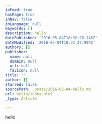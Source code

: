 ```yaml
---
inFeed: true
hasPage: true
inNav: false
inLanguage: null
keywords: []
description: hello
datePublished: '2016-05-04T18:32:28.145Z'
dateModified: '2016-05-04T18:32:27.994Z'
authors: []
publisher:
  name: null
  domain: null
  url: null
  favicon: null
title: ''
author: []
starred: false
sourcePath: _posts/2016-05-04-hello.md
url: hello/index.html
_type: Article

---
```

hello